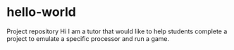 # hello-world
Project repository
Hi I am a tutor that would like to help students complete a project to emulate a specific processor and run a game.
